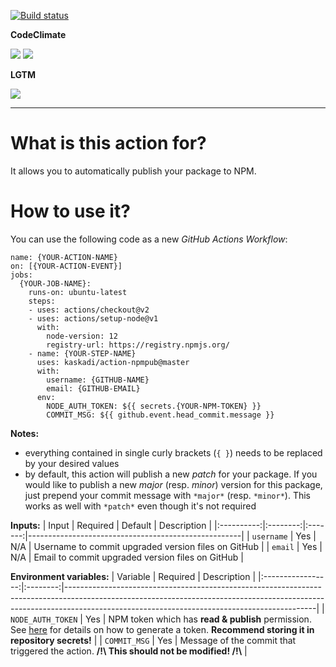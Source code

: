 [![Build status](https://img.shields.io/github/workflow/status/kaskadi/action-npmpub/build?label=build&logo=mocha)](https://github.com/kaskadi/action-npmpub/actions?query=workflow%3Abuild)

**CodeClimate**

[![](https://img.shields.io/codeclimate/maintainability/kaskadi/action-npmpub?label=maintainability&logo=Code%20Climate)](https://codeclimate.com/github/kaskadi/action-npmpub)
[![](https://img.shields.io/codeclimate/tech-debt/kaskadi/action-npmpub?label=technical%20debt&logo=Code%20Climate)](https://codeclimate.com/github/kaskadi/action-npmpub)
<!-- [![](https://img.shields.io/codeclimate/coverage/kaskadi/action-npmpub?label=test%20coverage&logo=Code%20Climate)](https://codeclimate.com/github/kaskadi/action-npmpub) -->

**LGTM**

[![](https://img.shields.io/lgtm/grade/javascript/github/kaskadi/action-npmpub?label=code%20quality&logo=lgtm)](https://lgtm.com/projects/g/kaskadi/action-npmpub/?mode=list)

***

# What is this action for?

It allows you to automatically publish your package to NPM.

# How to use it?

You can use the following code as a new _GitHub Actions Workflow_:

```
name: {YOUR-ACTION-NAME}
on: [{YOUR-ACTION-EVENT}]
jobs:
  {YOUR-JOB-NAME}:
    runs-on: ubuntu-latest
    steps:
    - uses: actions/checkout@v2
    - uses: actions/setup-node@v1
      with:
        node-version: 12
        registry-url: https://registry.npmjs.org/
    - name: {YOUR-STEP-NAME}
      uses: kaskadi/action-npmpub@master
      with:
        username: {GITHUB-NAME}
        email: {GITHUB-EMAIL}
      env:
        NODE_AUTH_TOKEN: ${{ secrets.{YOUR-NPM-TOKEN} }}
        COMMIT_MSG: ${{ github.event.head_commit.message }}
```

**Notes:**
- everything contained in single curly brackets (`{ }`) needs to be replaced by your desired values
- by default, this action will publish a new _patch_ for your package. If you would like to publish a new _major_ (resp. _minor_) version for this package, just prepend your commit message with `*major*` (resp. `*minor*`). This works as well with `*patch*` even though it's not required

**Inputs:**
|    Input   | Required | Default | Description                                         |
|:----------:|:--------:|:-------:|-----------------------------------------------------|
| `username` |    Yes   |   N/A   | Username to commit upgraded version files on GitHub |
|   `email`  |    Yes   |   N/A   | Email to commit upgraded version files on GitHub    |

**Environment variables:**
|      Variable     | Required | Description                                                                                                                                                                                                              |
|:-----------------:|:--------:|--------------------------------------------------------------------------------------------------------------------------------------------------------------------------------------------------------------------------|
| `NODE_AUTH_TOKEN` |    Yes   | NPM token which has **read & publish** permission. See [here](https://docs.npmjs.com/creating-and-viewing-authentication-tokens) for details on how to generate a token. **Recommend storing it in repository secrets!** |
|    `COMMIT_MSG`   |    Yes   | Message of the commit that triggered the action. **/!\ This should not be modified! /!\\**                                                                                                                               |
